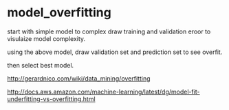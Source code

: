 # model_overfitting

start with simple model to complex draw training and validation eroor to visulaize model complexity.

using the above model, draw validation set and prediction set to see overfit.


then select best model.


http://gerardnico.com/wiki/data_mining/overfitting

http://docs.aws.amazon.com/machine-learning/latest/dg/model-fit-underfitting-vs-overfitting.html
